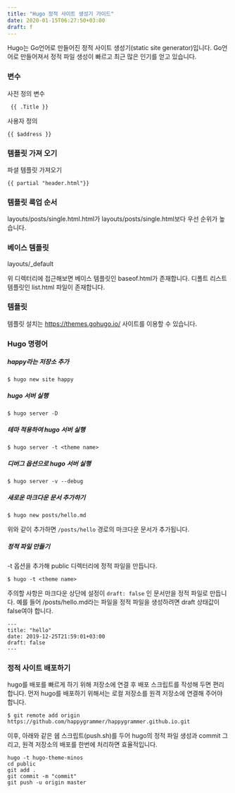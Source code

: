 ```yaml
---
title: "Hugo 정적 사이트 생성기 가이드"
date: 2020-01-15T06:27:50+03:00
draft: f
---
```


Hugo는 Go언어로 만들어진 정적 사이트 생성기(static site generator)입니다. Go언어로 만들어져서 정적 파일 생성이 빠르고 최근 많은 인기를 얻고 있습니다.

### 변수

사전 정의 변수

```
 {{ .Title }}
```

사용자 정의

```
{{ $address }}
```

### 템플릿 가져 오기

파셜 템플릿 가져오기

```
{{ partial "header.html"}}
```



### 템플릿 룩업 순서

layouts/posts/single.html.html가 layouts/posts/single.html보다 우선 순위가 높습니다.



### 베이스 템플릿

layouts/_default

위 디렉터리에 접근해보면 베이스 템플릿인 baseof.html가 존재합니다. 디폴트 리스트 템플릿인 list.html 파일이 존재합니다.



### 템플릿

템플릿 설치는 https://themes.gohugo.io/ 사이트를 이용할 수 있습니다.



### Hugo 명령어

##### happy라는 저장소 추가

```
$ hugo new site happy
```

##### hugo 서버 실행

```
$ hugo server -D
```

##### 테마 적용하여 hugo 서버 실행

```
$ hugo server -t <theme name>
```

##### 디버그 옵션으로 hugo 서버 실행

```
$ hugo server -v --debug
```

##### 새로운 마크다운 문서 추가하기

```
$ hugo new posts/hello.md
```

위와 같이 추가하면 `/posts/hello` 경로의 마크다운 문서가 추가됩니다.

##### 정적 파일 만들기

-t 옵션을 추가해 public 디렉터리에 정적 파일을 만듭니다.

```
$ hugo -t <theme name>
```

주의할 사항은 마크다운 상단에 설정이 `draft: false` 인 문서만을 정적 파일로 만듭니다. 예를 들어 /posts/hello.md라는 파일을 정적 파일을 생성하려면 draft 상태값이 false여야 합니다.

```
---
title: "hello"
date: 2019-12-25T21:59:01+03:00
draft: false
---
```



### 정적 사이트 배포하기

hugo를 배포를 빠르게 하기 위해 저장소에 연결 후 배포 스크립트를 작성해 두면 편리합니다. 먼저 hugo를 배포하기 위해서는 로컬 저장소를 원격 저장소에 연결해 주어야 합니다.

```
$ git remote add origin https://github.com/happygrammer/happygrammer.github.io.git
```

이후, 아래와 같은 쉡 스크립트(push.sh)를 두어 hugo의 정적 파일 생성과 commit 그리고, 원격 저장소의 배포를 한번에 처리하면 효율적입니다.

```
hugo -t hugo-theme-minos
cd public
git add .
git commit -m "commit"
git push -u origin master
```